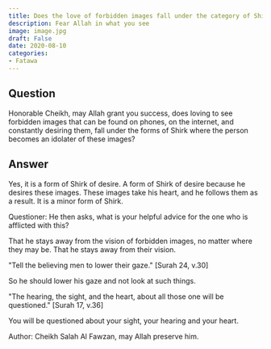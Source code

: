 ```yaml
---
title: Does the love of forbidden images fall under the category of Shirk?
description: Fear Allah in what you see
image: image.jpg
draft: False
date: 2020-08-10
categories:
- Fatawa
---
```


## Question

Honorable Cheikh, may Allah grant you success, does loving to see forbidden images that
can be found on phones, on the internet, and constantly desiring them, fall under the
forms of Shirk where the person becomes an idolater of these images?

## Answer

Yes, it is a form of Shirk of desire. A form of Shirk of desire because he desires these
images. These images take his heart, and he follows them as a result. It is a minor 
form of Shirk.

Questioner: He then asks, what is your helpful advice for the one who is afflicted with
this?

That he stays away from the vision of forbidden images, no matter where they may be. That
he stays away from their vision.

"Tell the believing men to lower their gaze." [Surah 24, v.30]

So he should lower his gaze and not look at such things.

"The hearing, the sight, and the heart, about all those one will be
questioned." [Surah 17, v.36]

You will be questioned about your sight, your hearing and your heart.

Author: Cheikh Salah Al Fawzan, may Allah preserve him.